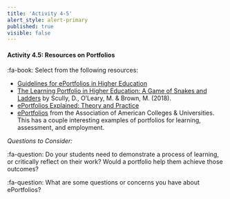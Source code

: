 ```yaml
---
title: 'Activity 4-5'
alert_style: alert-primary
published: true
visible: false
---
```



#### Activity 4.5: Resources on Portfolios

:fa-book: Select from the following resources:

- [Guidelines for ePortfolios in Higher Education](https://www.eduhub.ch/export/sites/default/files/Guidelines_ePortfolio.pdf)
- [The Learning Portfolio in Higher Education: A Game of Snakes and Ladders](https://www.dcu.ie/sites/default/files/carpe/docs/eportfolioreport.pdf) by Scully, D., O’Leary, M. & Brown, M. (2018).
- [ePortfolios Explained: Theory and Practice](https://uwaterloo.ca/centre-for-teaching-excellence/teaching-resources/teaching-tips/educational-technologies/all/eportfolios)
- [ePortfolios](https://www.aacu.org/eportfolios) from the Association of American Colleges & Universities.  This has a couple interesting examples of portfolios for learning, assessment, and employment.

*Questions to Consider:*  

:fa-question: Do your students need to demonstrate a process of learning, or critically reflect on their work?  Would a portfolio help them achieve those outcomes?

:fa-question: What are some questions or concerns you have about ePortfolios?

